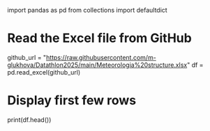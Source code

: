import pandas as pd
from collections import defaultdict

# Read the Excel file from GitHub
github_url = "https://raw.githubusercontent.com/m-glukhova/Datathlon2025/main/Meteorologia%20structure.xlsx"
df = pd.read_excel(github_url)

# Display first few rows
print(df.head())


